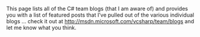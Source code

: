 This page lists all of the C# team blogs (that I am aware of) and provides you with a list of featured posts that I&#8217;ve pulled out of the various individual blogs &#8230; check it out at <a href="http://msdn.microsoft.com/vcsharp/team/blogs" target="_blank" class="broken_link">http://msdn.microsoft.com/vcsharp/team/blogs</a> and let me know what you think.